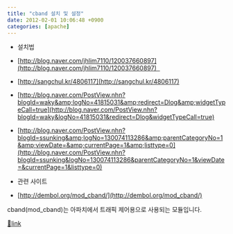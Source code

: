 ```yaml
---
title: "cband 설치 및 설정"
date: 2012-02-01 10:06:48 +0900
categories: [apache]
---
```


  
- 설치법
- [http://blog.naver.com/jhlim7110/120037660897](http://blog.naver.com/jhlim7110/120037660897)  
- [http://sangchul.kr/4806117](http://sangchul.kr/4806117)
- [http://blog.naver.com/PostView.nhn?blogId=waky&amp;logNo=41815031&amp;redirect=Dlog&amp;widgetTypeCall=true](http://blog.naver.com/PostView.nhn?blogId=waky&logNo=41815031&redirect=Dlog&widgetTypeCall=true)
- [http://blog.naver.com/PostView.nhn?blogId=ssunking&amp;logNo=130074113286&amp;parentCategoryNo=1&amp;viewDate=&amp;currentPage=1&amp;listtype=0](http://blog.naver.com/PostView.nhn?blogId=ssunking&logNo=130074113286&parentCategoryNo=1&viewDate=&currentPage=1&listtype=0)

- 관련 사이트
- [http://dembol.org/mod_cband/](http://dembol.org/mod_cband/)


  
cband(mod_cband)는 아파치에서 트래픽 제어용으로 사용되는 모듈입니다.


[🔗link](http://www.mins01.com/mh/tech/read/757)
